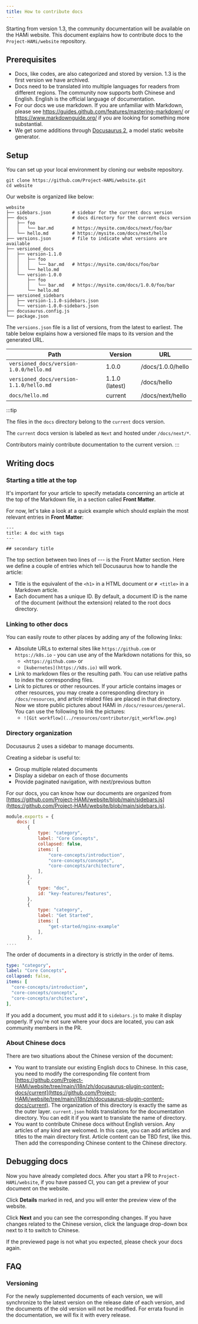 ```yaml
---
title: How to contribute docs
---
```


Starting from version 1.3, the community documentation will be available on the HAMi website.
This document explains how to contribute docs to
the `Project-HAMi/website` repository.

## Prerequisites

- Docs, like codes, are also categorized and stored by version.
  1.3 is the first version we have archived.
- Docs need to be translated into multiple languages for readers from different regions.
  The community now supports both Chinese and English.
  English is the official language of documentation.
- For our docs we use markdown. If you are unfamiliar with Markdown,
  please see https://guides.github.com/features/mastering-markdown/ or
  https://www.markdownguide.org/ if you are looking for something more substantial.
- We get some additions through [Docusaurus 2](https://docusaurus.io/), a model static website generator.

## Setup

You can set up your local environment by cloning our website repository.

```shell
git clone https://github.com/Project-HAMi/website.git
cd website
```

Our website is organized like below:

```
website
├── sidebars.json        # sidebar for the current docs version
├── docs                 # docs directory for the current docs version
│   ├── foo
│   │   └── bar.md       # https://mysite.com/docs/next/foo/bar
│   └── hello.md         # https://mysite.com/docs/next/hello
├── versions.json        # file to indicate what versions are available
├── versioned_docs
│   ├── version-1.1.0
│   │   ├── foo
│   │   │   └── bar.md   # https://mysite.com/docs/foo/bar
│   │   └── hello.md
│   └── version-1.0.0
│       ├── foo
│       │   └── bar.md   # https://mysite.com/docs/1.0.0/foo/bar
│       └── hello.md
├── versioned_sidebars
│   ├── version-1.1.0-sidebars.json
│   └── version-1.0.0-sidebars.json
├── docusaurus.config.js
└── package.json
```

The `versions.json` file is a list of versions, from the latest to earliest.
The table below explains how a versioned file maps to its version and the generated URL.

| Path                                    | Version        | URL               |
| --------------------------------------- | -------------- | ----------------- |
| `versioned_docs/version-1.0.0/hello.md` | 1.0.0          | /docs/1.0.0/hello |
| `versioned_docs/version-1.1.0/hello.md` | 1.1.0 (latest) | /docs/hello       |
| `docs/hello.md`                         | current        | /docs/next/hello  |

:::tip

The files in the `docs` directory belong to the `current` docs version.

The `current` docs version is labeled as `Next` and hosted under `/docs/next/*`.

Contributors mainly contribute documentation to the current version.
:::

## Writing docs

### Starting a title at the top

It's important for your article to specify metadata concerning an article at the top of the Markdown file, in a section called **Front Matter**.

For now, let's take a look at a quick example which should explain the most relevant entries in **Front Matter**:

```
---
title: A doc with tags
---

## secondary title
```

The top section between two lines of --- is the Front Matter section.
Here we define a couple of entries which tell Docusaurus how to handle the article:

- Title is the equivalent of the `<h1>` in a HTML document or `# <title>` in a Markdown article.
- Each document has a unique ID. By default, a document ID is the name of the document
  (without the extension) related to the root docs directory.

### Linking to other docs

You can easily route to other places by adding any of the following links:

- Absolute URLs to external sites like `https://github.com` or `https://k8s.io` -
  you can use any of the Markdown notations for this, so
  - `<https://github.com>` or
  - `[kubernetes](https://k8s.io)` will work.
- Link to markdown files or the resulting path.
  You can use relative paths to index the corresponding files.
- Link to pictures or other resources.
  If your article contains images or other resources, you may create a corresponding directory
  in `/docs/resources`, and article related files are placed in that directory.
  Now we store public pictures about HAMi in `/docs/resources/general`. You can use the following to link the pictures:
  - `![Git workflow](../resources/contributor/git_workflow.png)`

### Directory organization

Docusaurus 2 uses a sidebar to manage documents.

Creating a sidebar is useful to:

- Group multiple related documents
- Display a sidebar on each of those documents
- Provide paginated navigation, with next/previous button

For our docs, you can know how our documents are organized from
[https://github.com/Project-HAMi/website/blob/main/sidebars.js](https://github.com/Project-HAMi/website/blob/main/sidebars.js).

```js
module.exports = {
    docs: [
        {
            type: "category",
            label: "Core Concepts",
            collapsed: false,
            items: [
                "core-concepts/introduction",
                "core-concepts/concepts",
                "core-concepts/architecture",
            ],
        },
        {
            type: "doc",
            id: "key-features/features",
        },
        {
            type: "category",
            label: "Get Started",
            items: [
                "get-started/nginx-example"
            ],
        },
....
```

The order of documents in a directory is strictly in the order of items.

```yaml
type: "category",
label: "Core Concepts",
collapsed: false,
items: [
  "core-concepts/introduction",
  "core-concepts/concepts",
  "core-concepts/architecture",
],
```

If you add a document, you must add it to `sidebars.js` to make it display properly.
If you're not sure where your docs are located, you can ask community members in the PR.

### About Chinese docs

There are two situations about the Chinese version of the document:

- You want to translate our existing English docs to Chinese. In this case,
  you need to modify the corresponding file content from
  [https://github.com/Project-HAMi/website/tree/main/i18n/zh/docusaurus-plugin-content-docs/current](https://github.com/Project-HAMi/website/tree/main/i18n/zh/docusaurus-plugin-content-docs/current).
  The organization of this directory is exactly the same as the outer layer.
  `current.json` holds translations for the documentation directory.
  You can edit it if you want to translate the name of directory.
- You want to contribute Chinese docs without English version.
  Any articles of any kind are welcomed. In this case, you can add
  articles and titles to the main directory first. Article content can be TBD first, like this.
  Then add the corresponding Chinese content to the Chinese directory.

## Debugging docs

Now you have already completed docs. After you start a PR to `Project-HAMi/website`,
if you have passed CI, you can get a preview of your document on the website.

Click **Details** marked in red, and you will enter the preview view of the website.

Click **Next** and you can see the corresponding changes. If you have changes
related to the Chinese version, click the language drop-down box next to it to switch to Chinese.

If the previewed page is not what you expected, please check your docs again.

## FAQ

### Versioning

For the newly supplemented documents of each version, we will synchronize to the latest version
on the release date of each version, and the documents of the old version will not be modified.
For errata found in the documentation, we will fix it with every release.
